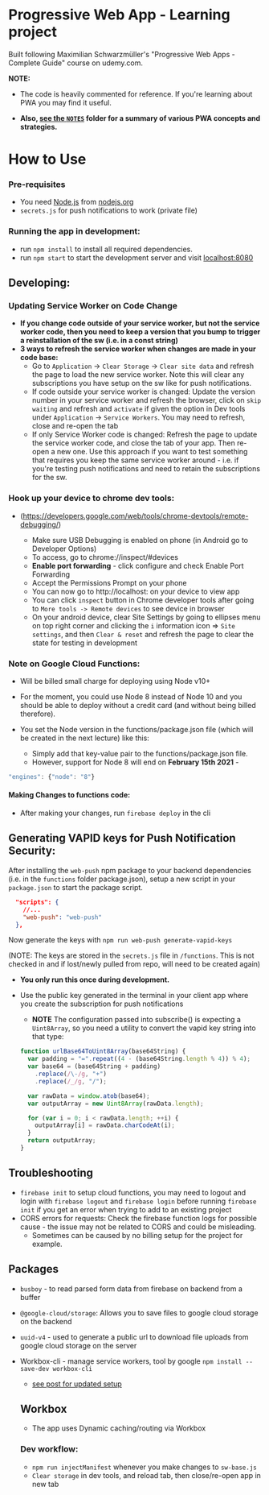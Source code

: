 # Progressive Web App - Learning project

Built following Maximilian Schwarzmüller's "Progressive Web Apps - Complete Guide" course on udemy.com.

**NOTE:**

- The code is heavily commented for reference. If you're learning about PWA you may find it useful.

- **Also, [see the `NOTES`](https://github.com/BrentGrammer/PWA-app/tree/master/NOTES) folder for a summary of various PWA concepts and strategies.**

# How to Use

### Pre-requisites

- You need [Node.js](https://nodejs.org) from [nodejs.org](https://nodejs.org)
- `secrets.js` for push notifications to work (private file)

### Running the app in development:

- run `npm install` to install all required dependencies.
- run `npm start` to start the development server and visit [localhost:8080](http://localhost:8080)

## Developing:

### Updating Service Worker on Code Change

- **If you change code outside of your service worker, but not the service worker code, then you need to keep a version that you bump to trigger a reinstallation of the sw (i.e. in a const string)**
- **3 ways to refresh the service worker when changes are made in your code base:**
  - Go to `Application` -> `Clear Storage` -> `Clear site data` and refresh the page to load the new service worker. Note this will clear any subscriptions you have setup on the sw like for push notifications.
  - If code outside your service worker is changed: Update the version number in your service worker and refresh the browser, click on `skip waiting` and refresh and `activate` if given the option in Dev tools under `Application` -> `Service Workers`. You may need to refresh, close and re-open the tab
  - If only Service Worker code is changed: Refresh the page to update the service worker code, and close the tab of your app. Then re-open a new one. Use this approach if you want to test something that requires you keep the same service worker around - i.e. if you're testing push notifications and need to retain the subscriptions for the sw.

### Hook up your device to chrome dev tools:

- (https://developers.google.com/web/tools/chrome-devtools/remote-debugging/)

  - Make sure USB Debugging is enabled on phone (in Android go to Developer Options)
  - To access, go to chrome://inspect/#devices
  - **Enable port forwarding** - click configure and check Enable Port Forwarding
  - Accept the Permissions Prompt on your phone
  - You can now go to http://localhost:<app-port> on your device to view app
  - You can click `inspect` button in Chrome developer tools after going to `More tools -> Remote devices` to see device in browser
  - On your android device, clear Site Settings by going to ellipses menu on top right corner and clicking the `i` information icon => `Site settings`, and then `Clear & reset` and refresh the page to clear the state for testing in development

### Note on Google Cloud Functions:

- Will be billed small charge for deploying using Node v10+
- For the moment, you could use Node 8 instead of Node 10 and you should be able to deploy without a credit card (and without being billed therefore).

- You set the Node version in the functions/package.json file (which will be created in the next lecture) like this:

  - Simply add that key-value pair to the functions/package.json file.
  - However, support for Node 8 will end on **February 15th 2021** -

```javascript
"engines": {"node": "8"}
```

#### Making Changes to functions code:

- After making your changes, run `firebase deploy` in the cli

## Generating VAPID keys for Push Notification Security:

After installing the `web-push` npm package to your backend dependencies (i.e. in the `functions` folder package.json), setup a new script in your `package.json` to start the package script.

```json
  "scripts": {
    //...
    "web-push": "web-push"
  },
```

Now generate the keys with `npm run web-push generate-vapid-keys`

(NOTE: The keys are stored in the `secrets.js` file in `/functions`. This is not checked in and if lost/newly pulled from repo, will need to be created again)

- **You only run this once during development.**

- Use the public key generated in the terminal in your client app where you create the subscription for push notifications

  - **NOTE** The configuration passed into subscribe() is expecting a `Uint8Array`, so you need a utility to convert the vapid key string into that type:

  ```javascript
  function urlBase64ToUint8Array(base64String) {
    var padding = "=".repeat((4 - (base64String.length % 4)) % 4);
    var base64 = (base64String + padding)
      .replace(/\-/g, "+")
      .replace(/_/g, "/");

    var rawData = window.atob(base64);
    var outputArray = new Uint8Array(rawData.length);

    for (var i = 0; i < rawData.length; ++i) {
      outputArray[i] = rawData.charCodeAt(i);
    }
    return outputArray;
  }
  ```

## Troubleshooting

- `firebase init` to setup cloud functions, you may need to logout and login with `firebase logout` and `firebase login` before running `firebase init` if you get an error when trying to add to an existing project
- CORS errors for requests: Check the firebase function logs for possible cause - the issue may not be related to CORS and could be misleading.
  - Sometimes can be caused by no billing setup for the project for example.

## Packages

- `busboy` - to read parsed form data from firebase on backend from a buffer
- `@google-cloud/storage`: Allows you to save files to google cloud storage on the backend
- `uuid-v4` - used to generate a public url to download file uploads from google cloud storage on the server
- Workbox-cli - manage service workers, tool by google `npm install --save-dev workbox-cli`

  - [see post for updated setup](https://www.udemy.com/course/progressive-web-app-pwa-the-complete-guide/learn/lecture/7867598#questions/12596996)

  ## Workbox

  - The app uses Dynamic caching/routing via Workbox

  ### Dev workflow:

  - `npm run injectManifest` whenever you make changes to `sw-base.js`
  - `Clear storage` in dev tools, and reload tab, then close/re-open app in new tab
